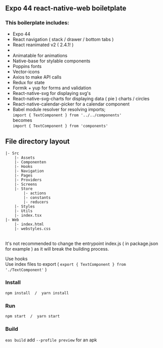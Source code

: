
## Expo 44 react-native-web boiletplate


### This boilerplate includes:
- Expo 44
- React navigation ( stack / drawer / bottom tabs )
- React reanimated v2 ( 2.4.1! )
- 
- Animatable for animations
- Native-base for stylable components
- Poppins fonts
- Vector-icons
- Axios to make API calls
- Redux for state
- Formik + yup for forms and validation
- React-native-svg for displaying svg's
- React-native-svg-charts for displaying data ( pie ) charts / circles
- React-native-calendar-picker for a calendar component
- Babel module resolver for resolving imports;<br>
    ```import { TextComponent } from '../../components'```<br>
    becomes<br>
    ```import { TextComponent } from 'components'```


## File directory layout
```
|- Src
    |- Assets
    |- Componenten
    |- Hooks     
    |- Navigation
    |- Pages
    |- Providers
    |- Screens
    |- Store
        |- actions
        |- constants
        |- reducers
    |- Styles
    |- Utils
    |- index.tsx
|- Web
    |- index.html
    |- webstyles.css
```
  
<br>
It's not recommended to change the entrypoint index.js ( in package.json for example ) as it will break the building process.
  
Use hooks<br>
Use index files to export ( ```export { TextComponent } from './TextComponent'``` )
  
  

### Install
```npm install  /  yarn install```  

### Run
```npm start  /  yarn start```

### Build
```eas build``` add ```--profile preview``` for an apk

